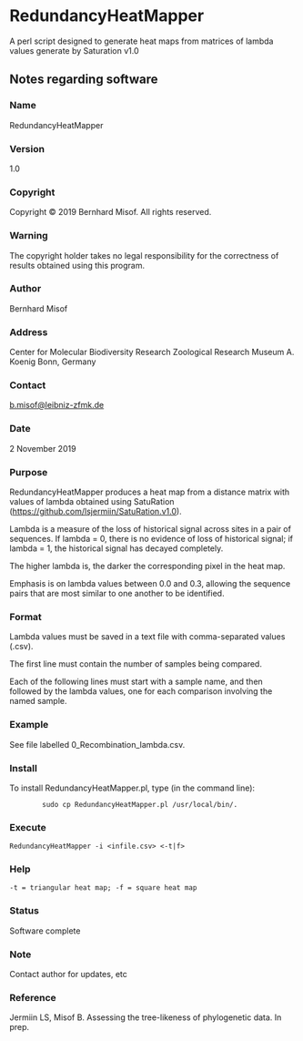 # RedundancyHeatMapper
A perl script designed to generate heat maps from matrices of lambda values generate by Saturation v1.0
 
## Notes regarding software

### Name
RedundancyHeatMapper

### Version
1.0

### Copyright
Copyright © 2019 Bernhard Misof. All rights reserved.

### Warning
The copyright holder takes no legal responsibility for the correctness of 
results obtained using this program.

### Author
Bernhard Misof

### Address
Center for Molecular Biodiversity Research
Zoological Research Museum A. Koenig
Bonn, Germany

### Contact
b.misof@leibniz-zfmk.de

### Date
2 November 2019

### Purpose 
RedundancyHeatMapper produces a heat map from a distance matrix with values of 
lambda obtained using SatuRation (https://github.com/lsjermiin/SatuRation.v1.0).
            
Lambda is a measure of the loss of historical signal across sites in a pair of
sequences. If lambda = 0, there is no evidence of loss of historical signal; if 
lambda = 1, the historical signal has decayed completely.
            
The higher lambda is, the darker the corresponding pixel in the heat map.

Emphasis is on lambda values between 0.0 and 0.3, allowing the sequence pairs
that are most similar to one another to be identified.
            
### Format
Lambda values must be saved in a text file with comma-separated values (.csv).

The first line must contain the number of samples being compared. 

Each of the following lines must start with a sample name, and then followed
by the lambda values, one for each comparison involving the named sample.
 
### Example
See file labelled 0_Recombination_lambda.csv.

### Install
To install RedundancyHeatMapper.pl, type (in the command line):

            sudo cp RedundancyHeatMapper.pl /usr/local/bin/. 

### Execute
    RedundancyHeatMapper -i <infile.csv> <-t|f>

### Help
    -t = triangular heat map; -f = square heat map

### Status
Software complete

### Note
Contact author for updates, etc

### Reference
Jermiin LS, Misof B. Assessing the tree-likeness of phylogenetic data. In prep.
